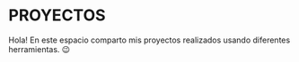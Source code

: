 # PROYECTOS
Hola! En este espacio comparto mis proyectos realizados usando diferentes herramientas. 😉 
